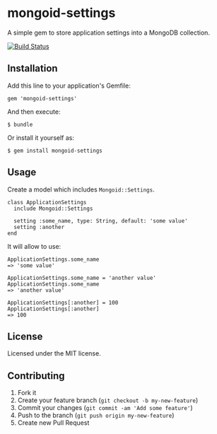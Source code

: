 # mongoid-settings

A simple gem to store application settings into a MongoDB collection.

[![Build Status](https://travis-ci.org/agladkyi/mongoid-settings.png)](https://travis-ci.org/agladkyi/mongoid-settings)

## Installation

Add this line to your application's Gemfile:

    gem 'mongoid-settings'

And then execute:

    $ bundle

Or install it yourself as:

    $ gem install mongoid-settings

## Usage

Create a model which includes `Mongoid::Settings`.

    class ApplicationSettings
      include Mongoid::Settings

      setting :some_name, type: String, default: 'some value'
      setting :another
    end

It will allow to use:

    ApplicationSettings.some_name
    => 'some value'

    ApplicationSettings.some_name = 'another value'
    ApplicationSettings.some_name
    => 'another value'

    ApplicationSettings[:another] = 100
    ApplicationSettings[:another]
    => 100

## License

Licensed under the MIT license.

## Contributing

1. Fork it
2. Create your feature branch (`git checkout -b my-new-feature`)
3. Commit your changes (`git commit -am 'Add some feature'`)
4. Push to the branch (`git push origin my-new-feature`)
5. Create new Pull Request
